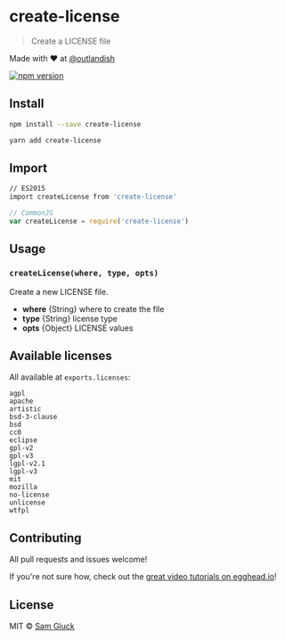 # create-license

> Create a LICENSE file

Made with ❤ at [@outlandish](http://www.twitter.com/outlandish)

<a href="http://badge.fury.io/js/poz"><img alt="npm version" src="https://badge.fury.io/js/poz.svg"></a>

## Install 

```sh
npm install --save create-license
```

```sh
yarn add create-license
```

## Import

```sh
// ES2015
import createLicense from 'create-license'
```

```js
// CommonJS
var createLicense = require('create-license')
```

## Usage

### `createLicense(where, type, opts)`

Create a new LICENSE file.

- __where__ {String} where to create the file
- __type__ {String} license type
- __opts__ {Object} LICENSE values

## Available licenses

All available at `exports.licenses`:

    agpl
    apache
    artistic
    bsd-3-clause
    bsd
    cc0
    eclipse
    gpl-v2
    gpl-v3
    lgpl-v2.1
    lgpl-v3
    mit
    mozilla
    no-license
    unlicense
    wtfpl

## Contributing

All pull requests and issues welcome!

If you're not sure how, check out the [great video tutorials on egghead.io](http://bit.ly/2aVzthz)!

## License

MIT © [Sam Gluck](https://github.com/sdgluck)
